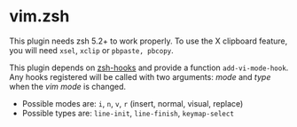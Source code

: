 # vim.zsh

This plugin needs zsh 5.2+ to work properly.
To use the X clipboard feature, you will need `xsel`, `xclip` or `pbpaste, pbcopy`.

This plugin depends on [zsh-hooks][zsh-hooks] and provide a function
`add-vi-mode-hook`. Any hooks registered will be called with two arguments:
*mode* and *type* when the *vim mode* is changed.
- Possible modes are: `i`, `n`, `v`, `r` (insert, normal, visual, replace)
- Possible types are: `line-init`, `line-finish`, `keymap-select`

[zsh-hooks]: https://github.com/leomao/zsh-hooks
